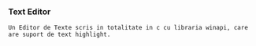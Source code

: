### Text Editor
	Un Editor de Texte scris in totalitate in c cu libraria winapi, care are suport de text highlight.